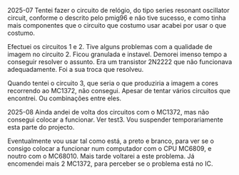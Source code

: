 2025-07
Tentei fazer o circuito de relógio, do tipo series resonant oscillator circuit, conforme o descrito pelo pmig96 e não tive sucesso, e como tinha mais componentes que o circuito que costumo usar acabei por usar o que costumo.

Efectuei os circuitos 1 e 2. Tive alguns problemas com a qualidade de imagem no circuito 2. Ficou granulada e instavel. Demorei imenso tempo a conseguir resolver o assunto. Era um transistor 2N2222 que não funcionava adequadamente. Foi a sua troca que resolveu.

Quando tentei o circuito 3, que seria o que produziria a imagem a cores recorrendo ao MC1372, não consegui. Apesar de tentar vários circuitos que encontrei. Ou combinações entre eles.

2025-08
Ainda andei de volta dos circuitos com o MC1372, mas não consegui colocar a funcionar. Ver test3.
Vou suspender temporariamente esta parte do projecto.

Eventualmente vou usar tal como está, a preto e branco, para ver se o consigo colocar a funcionar num computador com o CPU MC6809, e noutro com o MC68010.
Mais tarde voltarei a este problema. Já encomendei mais 2 MC1372, para perceber se o problema está no IC.



